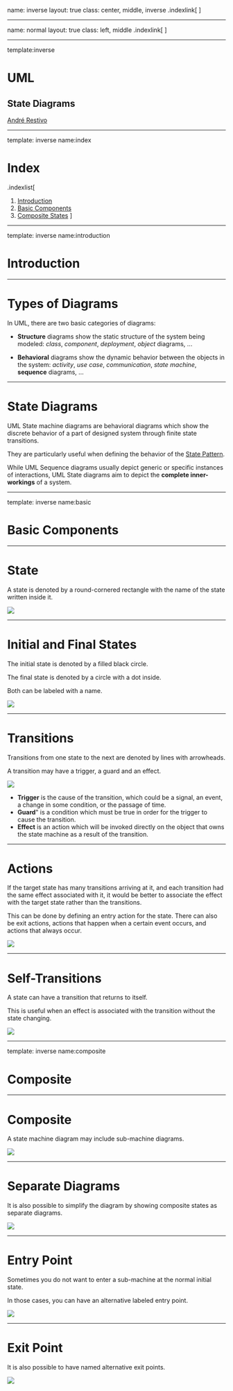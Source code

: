 name: inverse
layout: true
class: center, middle, inverse
.indexlink[[<i class="fa fa-arrow-circle-o-up"></i>](#) [<i class="fa fa-list-ul"></i>](#index) [<i class="fa fa-tint"></i>](../change-color.php)]


---

name: normal
layout: true
class: left, middle
.indexlink[[<i class="fa fa-arrow-circle-o-up"></i>](#) [<i class="fa fa-list-ul"></i>](#index) [<i class="fa fa-tint"></i>](../change-color.php)]


---

template:inverse
# UML
## State Diagrams

<a href="http://www.fe.up.pt/~arestivo">André Restivo</a>

---

template: inverse
name:index
# Index

.indexlist[
1. [Introduction](#introduction)
1. [Basic Components](#basic)
1. [Composite States](#composite)
]

<!--1. [Pseudo States](#pseudostates)
1. [History State](#history)
1. [Concurrent Regions](#concurrent)-->

---

template: inverse
name:introduction
# Introduction

---

# Types of Diagrams

In UML, there are two basic categories of diagrams: 
  
* **Structure** diagrams show the static structure of the system being modeled: *class*, *component*, *deployment*, *object* diagrams, ...

* **Behavioral** diagrams show the dynamic behavior between the objects in the system: *activity*, *use case*, *communication*, *state machine*, **sequence** diagrams, ...

---

# State Diagrams

UML State machine diagrams are behavioral diagrams which show the discrete behavior of a part of designed system through finite state transitions. 

They are particularly useful when defining the behavior of the [State Pattern](https://web.fe.up.pt/~arestivo/presentation/patterns/#state).

While UML Sequence diagrams usually depict generic or specific instances of interactions, UML State diagrams aim to depict the **complete inner-workings** of a system.

---

template: inverse
name:basic
# Basic Components

---

# State

A state is denoted by a round-cornered rectangle with the name of the state written inside it.

![](assets/uml-state/state.svg)

---

# Initial and Final States


The initial state is denoted by a filled black circle. 

The final state is denoted by a circle with a dot inside.

Both can be labeled with a name.


![](assets/uml-state/initial-final.svg)


---

# Transitions

Transitions from one state to the next are denoted by lines with arrowheads. 

A transition may have a trigger, a guard and an effect.

![](assets/uml-state/transition.svg)

* **Trigger** is the cause of the transition, which could be a signal, an event, a change in some condition, or the passage of time.
* **Guard**" is a condition which must be true in order for the trigger to cause the transition. 
* **Effect** is an action which will be invoked directly on the object that owns the state machine as a result of the transition.

---

# Actions

If the target state has many transitions arriving at it, and each transition had the same effect associated with it, it would be better to associate the effect with the target state rather than the transitions. 

This can be done by defining an entry action for the state. There can also be exit actions, actions that happen when a certain event occurs, and actions that always occur.

![](assets/uml-state/entry-exit.svg)

---

# Self-Transitions

A state can have a transition that returns to itself. 

This is useful when an effect is associated with the transition without the state changing.

![](assets/uml-state/self.svg)


---

template: inverse
name:composite
# Composite

---

# Composite

A state machine diagram may include sub-machine diagrams.

![](assets/uml-state/composite.svg)

---

# Separate Diagrams

It is also possible to simplify the diagram by showing composite states as separate diagrams.

![](assets/uml-state/separate-composite.svg)

---

# Entry Point

Sometimes you do not want to enter a sub-machine at the normal initial state. 

In those cases, you can have an alternative labeled entry point.

![](assets/uml-state/entry-point.svg)

---

# Exit Point

It is also possible to have named alternative exit points. 

![](assets/uml-state/exit-point.svg)


<!--

-

template: inverse
name:pseudostates
# Pseudostates

-

# Choice Pseudostate

A choice pseudo-state allows you to split a transition into multiple outgoing paths, each one with its own guard condition.

-

# Junction Pseudostate

-

template: inverse
name:history
# History

-

template: inverse
name:concurrent
# Concurrent

-
-->